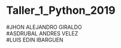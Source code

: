 # Taller_1_Python_2019

#JHON ALEJANDRO GIRALDO <br>
#ASDRUBAL ANDRES VELEZ <br>
#LUIS EDIN IBARGUEN <br>

